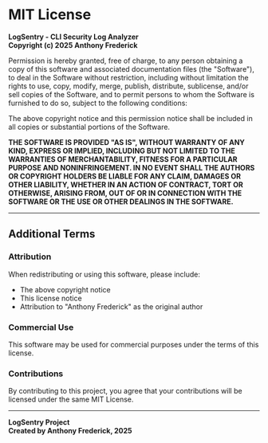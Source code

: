 # MIT License

**LogSentry - CLI Security Log Analyzer**  
**Copyright (c) 2025 Anthony Frederick**

Permission is hereby granted, free of charge, to any person obtaining a copy
of this software and associated documentation files (the "Software"), to deal
in the Software without restriction, including without limitation the rights
to use, copy, modify, merge, publish, distribute, sublicense, and/or sell
copies of the Software, and to permit persons to whom the Software is
furnished to do so, subject to the following conditions:

The above copyright notice and this permission notice shall be included in all
copies or substantial portions of the Software.

**THE SOFTWARE IS PROVIDED "AS IS", WITHOUT WARRANTY OF ANY KIND, EXPRESS OR
IMPLIED, INCLUDING BUT NOT LIMITED TO THE WARRANTIES OF MERCHANTABILITY,
FITNESS FOR A PARTICULAR PURPOSE AND NONINFRINGEMENT. IN NO EVENT SHALL THE
AUTHORS OR COPYRIGHT HOLDERS BE LIABLE FOR ANY CLAIM, DAMAGES OR OTHER
LIABILITY, WHETHER IN AN ACTION OF CONTRACT, TORT OR OTHERWISE, ARISING FROM,
OUT OF OR IN CONNECTION WITH THE SOFTWARE OR THE USE OR OTHER DEALINGS IN THE
SOFTWARE.**

---

## Additional Terms

### Attribution
When redistributing or using this software, please include:
- The above copyright notice
- This license notice
- Attribution to "Anthony Frederick" as the original author

### Commercial Use
This software may be used for commercial purposes under the terms of this license.

### Contributions
By contributing to this project, you agree that your contributions will be licensed under the same MIT License.

---

**LogSentry Project**  
**Created by Anthony Frederick, 2025**